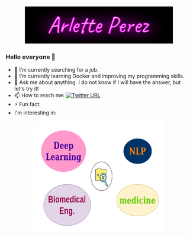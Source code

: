 <p align="center">
   <img src="arlette.gif" width="400" height="100"/>
</p>

### Hello everyone 👋 
<!--
**pachecon/pachecon** is a ✨ _special_ ✨ repository because its `README.md` (this file) appears on your GitHub profile.
-->
- 🔭 I’m currently searching for a job.
- 🌱 I’m currently learning Docker and improving my programming skills.
- 💬 Ask me about anything. I do not know if I will have the answer, but let's try it!
- 📫 How to reach me: 
[![Twitter URL](https://img.shields.io/twitter/url/https/twitter.com/arlettepachecon.svg?style=social&label=Follow%20arlettepachecon)](https://twitter.com/arlettepachecon)
- ⚡ Fun fact: 
- I'm interesting in:

<p align="center">
   <img src="Interests.png" width="350" height="300"/>
</p>
